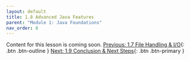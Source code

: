 ```yaml
---
layout: default
title: 1.8 Advanced Java Features
parent: "Module 1: Java Foundations"
nav_order: 8
---
```


Content for this lesson is coming soon.
[Previous: 1.7 File Handling & I/O](1.7-file-handling.md){: .btn .btn-outline }
[Next: 1.9 Conclusion & Next Steps](1.9-conclusion.md){: .btn .btn-primary }
